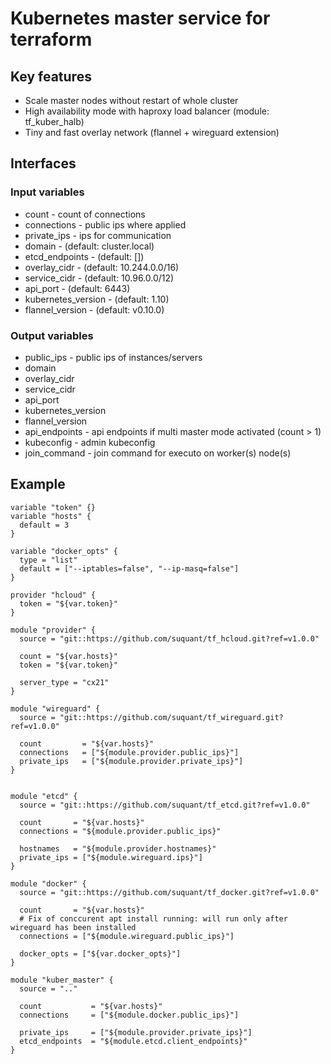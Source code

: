 # Kubernetes master service for terraform

## Key features

* Scale master nodes without restart of whole cluster
* High availability mode with haproxy load balancer (module: tf_kuber_halb)
* Tiny and fast overlay network (flannel + wireguard extension) 

## Interfaces

### Input variables

* count - count of connections
* connections - public ips where applied
* private_ips - ips for communication
* domain -  (default: cluster.local)
* etcd_endpoints - (default: [])
* overlay_cidr - (default: 10.244.0.0/16)
* service_cidr - (default: 10.96.0.0/12)
* api_port - (default: 6443)
* kubernetes_version - (default: 1.10)
* flannel_version - (default: v0.10.0)

### Output variables

* public_ips - public ips of instances/servers
* domain
* overlay_cidr
* service_cidr
* api_port
* kubernetes_version
* flannel_version
* api_endpoints - api endpoints if multi master mode activated (count > 1)
* kubeconfig - admin kubeconfig
* join_command - join command for executo on worker(s) node(s)


## Example

```
variable "token" {}
variable "hosts" {
  default = 3
}

variable "docker_opts" {
  type = "list"
  default = ["--iptables=false", "--ip-masq=false"]
}

provider "hcloud" {
  token = "${var.token}"
}

module "provider" {
  source = "git::https://github.com/suquant/tf_hcloud.git?ref=v1.0.0"

  count = "${var.hosts}"
  token = "${var.token}"

  server_type = "cx21"
}

module "wireguard" {
  source = "git::https://github.com/suquant/tf_wireguard.git?ref=v1.0.0"

  count         = "${var.hosts}"
  connections   = ["${module.provider.public_ips}"]
  private_ips   = ["${module.provider.private_ips}"]
}


module "etcd" {
  source = "git::https://github.com/suquant/tf_etcd.git?ref=v1.0.0"

  count       = "${var.hosts}"
  connections = "${module.provider.public_ips}"

  hostnames   = "${module.provider.hostnames}"
  private_ips = ["${module.wireguard.ips}"]
}

module "docker" {
  source = "git::https://github.com/suquant/tf_docker.git?ref=v1.0.0"

  count       = "${var.hosts}"
  # Fix of conccurent apt install running: will run only after wireguard has been installed
  connections = ["${module.wireguard.public_ips}"]

  docker_opts = ["${var.docker_opts}"]
}

module "kuber_master" {
  source = ".."

  count           = "${var.hosts}"
  connections     = ["${module.docker.public_ips}"]

  private_ips     = ["${module.provider.private_ips}"]
  etcd_endpoints  = "${module.etcd.client_endpoints}"
}
```

